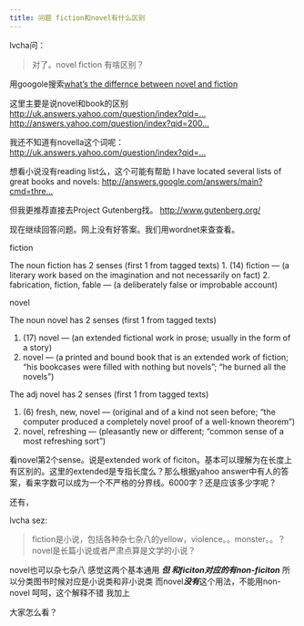 ```yaml
---
title: 问题 fiction和novel有什么区别
---
```


<p>lvcha问：</p>

<blockquote>
  <p>对了。novel fiction 有啥区别？</p>
</blockquote>

<p>用googole搜索<a href="http://www.google.com/search?hl=en&amp;newwindow=1&amp;client=firefox-a&amp;rls=com.ubuntu%3Aen-US%3Aofficial&amp;hs=I7S&amp;q=what%27s+the+difference+between+novel+and+fiction&amp;btnG=Search">what&#8217;s the differnce between novel and fiction</a></p>

<p>这里主要是说novel和book的区别 
<a href="http://uk.answers.yahoo.com/question/index?qid=20061022145901AA7NUkx">http://uk.answers.yahoo.com/question/index?qid=...</a>
<a href="http://answers.yahoo.com/question/index?qid=20070720125846AA2CrB6">http://answers.yahoo.com/question/index?qid=200...</a></p>

<p>我还不知道有novella这个词呢： 
<a href="http://uk.answers.yahoo.com/question/index?qid=20070511021434AAnJJOt">http://uk.answers.yahoo.com/question/index?qid=...</a></p>

<p>想看小说没有reading list么，这个可能有帮助 
I have located several lists of great books and novels:
<a href="http://answers.google.com/answers/main?cmd=threadview&amp;id=229884">http://answers.google.com/answers/main?cmd=thre...</a></p>

<p>但我更推荐直接去Project Gutenberg找。
<a href="http://www.gutenberg.org/">http://www.gutenberg.org/</a></p>

<p>现在继续回答问题。网上没有好答案。我们用wordnet来查查看。</p>

<p>fiction</p>

<p>The noun fiction has 2 senses (first 1 from tagged texts)
1. (14) fiction &#8212; (a literary work based on the imagination and not necessarily on fact)
2. fabrication, fiction, fable &#8212; (a deliberately false or improbable account)</p>

<p>novel</p>

<p>The noun novel has 2 senses (first 1 from tagged texts)</p>

<ol>
<li>(17) novel &#8212; (an extended fictional work in prose; usually in the form of a story)</li>
<li>novel &#8212; (a printed and bound book that is an extended work of fiction; &#8220;his bookcases were filled with nothing but novels&#8221;; &#8220;he burned all the novels&#8221;)</li>
</ol>

<p>The adj novel has 2 senses (first 1 from tagged texts)</p>

<ol>
<li>(6) fresh, new, novel &#8212; (original and of a kind not seen before; &#8220;the computer produced a completely novel proof of a well-known theorem&#8221;)</li>
<li>novel, refreshing &#8212; (pleasantly new or different; &#8220;common sense of a most refreshing sort&#8221;)</li>
</ol>

<p>看novel第2个sense。说是extended work of ficiton。基本可以理解为在长度上有区别的。这里的extended是专指长度么？那么根据yahoo answer中有人的答案，看来字数可以成为一个不严格的分界线。6000字？还是应该多少字呢？</p>

<p>还有，</p>

<p>lvcha sez:</p>

<blockquote>
  <p>fiction是小说，包括各种杂七杂八的yellow，violence。。monster。。？
  novel是长篇小说或者严肃点算是文学的小说？</p>
</blockquote>

<p>novel也可以杂七杂八
感觉这两个基本通用 
<strong><em>但 和ficiton对应的有non-ficiton</em></strong>
所以分类图书时候对应是小说类和非小说类
而novel<strong><em>没有</em></strong>这个用法，不能用non-novel
呵呵，这个解释不错
我加上</p>

<p>大家怎么看？</p>
